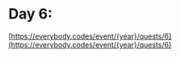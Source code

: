 # Day 6: 

[https://everybody.codes/event/{year}/quests/6](https://everybody.codes/event/{year}/quests/6)
